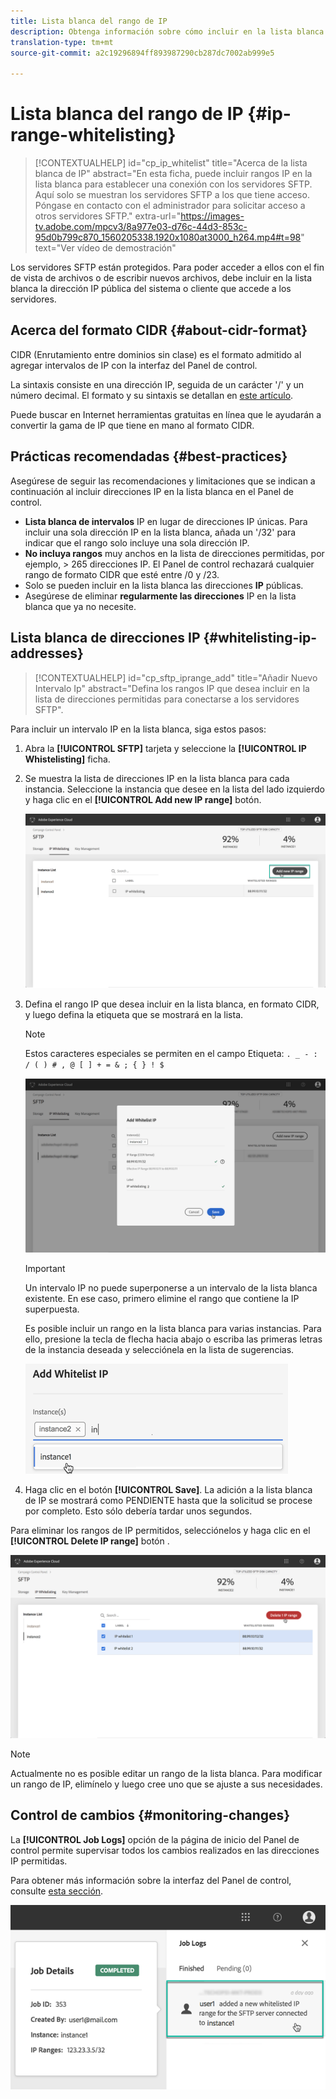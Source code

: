```yaml
---
title: Lista blanca del rango de IP
description: Obtenga información sobre cómo incluir en la lista blanca los rangos IP para el acceso a los servidores SFTP
translation-type: tm+mt
source-git-commit: a2c19296894ff893987290cb287dc7002ab999e5

---
```



# Lista blanca del rango de IP {#ip-range-whitelisting}

>[!CONTEXTUALHELP]
>id=&quot;cp_ip_whitelist&quot;
>title=&quot;Acerca de la lista blanca de IP&quot;
>abstract=&quot;En esta ficha, puede incluir rangos IP en la lista blanca para establecer una conexión con los servidores SFTP. Aquí solo se muestran los servidores SFTP a los que tiene acceso. Póngase en contacto con el administrador para solicitar acceso a otros servidores SFTP.&quot;
>extra-url=&quot;https://images-tv.adobe.com/mpcv3/8a977e03-d76c-44d3-853c-95d0b799c870_1560205338.1920x1080at3000_h264.mp4#t=98&quot; text=&quot;Ver vídeo de demostración&quot;

Los servidores SFTP están protegidos. Para poder acceder a ellos con el fin de vista de archivos o de escribir nuevos archivos, debe incluir en la lista blanca la dirección IP pública del sistema o cliente que accede a los servidores.

## Acerca del formato CIDR {#about-cidr-format}

CIDR (Enrutamiento entre dominios sin clase) es el formato admitido al agregar intervalos de IP con la interfaz del Panel de control.

La sintaxis consiste en una dirección IP, seguida de un carácter &#39;/&#39; y un número decimal. El formato y su sintaxis se detallan en [este artículo](https://whatismyipaddress.com/cidr).

Puede buscar en Internet herramientas gratuitas en línea que le ayudarán a convertir la gama de IP que tiene en mano al formato CIDR.

## Prácticas recomendadas {#best-practices}

Asegúrese de seguir las recomendaciones y limitaciones que se indican a continuación al incluir direcciones IP en la lista blanca en el Panel de control.

* **Lista blanca de intervalos** IP en lugar de direcciones IP únicas. Para incluir una sola dirección IP en la lista blanca, añada un &#39;/32&#39; para indicar que el rango solo incluye una sola dirección IP.
* **No incluya rangos** muy anchos en la lista de direcciones permitidas, por ejemplo, > 265 direcciones IP. El Panel de control rechazará cualquier rango de formato CIDR que esté entre /0 y /23.
* Solo se pueden incluir en la lista blanca las direcciones **IP** públicas.
* Asegúrese de eliminar **regularmente las direcciones** IP en la lista blanca que ya no necesite.

## Lista blanca de direcciones IP {#whitelisting-ip-addresses}

>[!CONTEXTUALHELP]
>id=&quot;cp_sftp_iprange_add&quot;
>title=&quot;Añadir Nuevo Intervalo Ip&quot;
>abstract=&quot;Defina los rangos IP que desea incluir en la lista de direcciones permitidas para conectarse a los servidores SFTP&quot;.

Para incluir un intervalo IP en la lista blanca, siga estos pasos:

1. Abra la **[!UICONTROL SFTP]** tarjeta y seleccione la **[!UICONTROL IP Whistelisting]** ficha.
1. Se muestra la lista de direcciones IP en la lista blanca para cada instancia. Seleccione la instancia que desee en la lista del lado izquierdo y haga clic en el **[!UICONTROL Add new IP range]** botón.

   ![](assets/control_panel_add_range.png)

1. Defina el rango IP que desea incluir en la lista blanca, en formato CIDR, y luego defina la etiqueta que se mostrará en la lista.

   >[!NOTE]
   >
   >Estos caracteres especiales se permiten en el campo Etiqueta:
   > `. _ - : / ( ) # , @ [ ] + = & ; { } ! $`

   ![](assets/control_panel_add_range2.png)

   >[!IMPORTANT]
   >
   >Un intervalo IP no puede superponerse a un intervalo de la lista blanca existente. En ese caso, primero elimine el rango que contiene la IP superpuesta.
   >
   >Es posible incluir un rango en la lista blanca para varias instancias. Para ello, presione la tecla de flecha hacia abajo o escriba las primeras letras de la instancia deseada y selecciónela en la lista de sugerencias.

   ![](assets/control_panel_add_range3.png)

1. Haga clic en el botón **[!UICONTROL Save]**. La adición a la lista blanca de IP se mostrará como PENDIENTE hasta que la solicitud se procese por completo. Esto sólo debería tardar unos segundos.

Para eliminar los rangos de IP permitidos, selecciónelos y haga clic en el **[!UICONTROL Delete IP range]** botón .

![](assets/control_panel_delete_range2.png)

>[!NOTE]
>
>Actualmente no es posible editar un rango de la lista blanca. Para modificar un rango de IP, elimínelo y luego cree uno que se ajuste a sus necesidades.

## Control de cambios {#monitoring-changes}

La **[!UICONTROL Job Logs]** opción de la página de inicio del Panel de control permite supervisar todos los cambios realizados en las direcciones IP permitidas.

Para obtener más información sobre la interfaz del Panel de control, consulte [esta sección](../../discover/using/discovering-the-interface.md).

![](assets/control_panel_ip_log.png)
